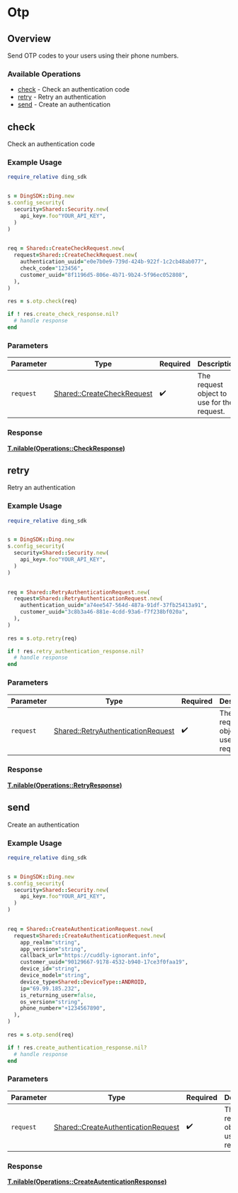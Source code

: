 # Otp


## Overview

Send OTP codes to your users using their phone numbers.

### Available Operations

* [check](#check) - Check an authentication code
* [retry](#retry) - Retry an authentication
* [send](#send) - Create an authentication

## check

Check an authentication code

### Example Usage

```ruby
require_relative ding_sdk


s = DingSDK::Ding.new
s.config_security(
  security=Shared::Security.new(
    api_key=.foo"YOUR_API_KEY",
  )
)

   
req = Shared::CreateCheckRequest.new(
  request=Shared::CreateCheckRequest.new(
    authentication_uuid="e0e7b0e9-739d-424b-922f-1c2cb48ab077",
    check_code="123456",
    customer_uuid="8f1196d5-806e-4b71-9b24-5f96ec052808",
  ),
)
    
res = s.otp.check(req)

if ! res.create_check_response.nil?
  # handle response
end

```

### Parameters

| Parameter                                                               | Type                                                                    | Required                                                                | Description                                                             |
| ----------------------------------------------------------------------- | ----------------------------------------------------------------------- | ----------------------------------------------------------------------- | ----------------------------------------------------------------------- |
| `request`                                                               | [Shared::CreateCheckRequest](../../models/shared/createcheckrequest.md) | :heavy_check_mark:                                                      | The request object to use for the request.                              |


### Response

**[T.nilable(Operations::CheckResponse)](../../models/operations/checkresponse.md)**


## retry

Retry an authentication

### Example Usage

```ruby
require_relative ding_sdk


s = DingSDK::Ding.new
s.config_security(
  security=Shared::Security.new(
    api_key=.foo"YOUR_API_KEY",
  )
)

   
req = Shared::RetryAuthenticationRequest.new(
  request=Shared::RetryAuthenticationRequest.new(
    authentication_uuid="a74ee547-564d-487a-91df-37fb25413a91",
    customer_uuid="3c8b3a46-881e-4cdd-93a6-f7f238bf020a",
  ),
)
    
res = s.otp.retry(req)

if ! res.retry_authentication_response.nil?
  # handle response
end

```

### Parameters

| Parameter                                                                               | Type                                                                                    | Required                                                                                | Description                                                                             |
| --------------------------------------------------------------------------------------- | --------------------------------------------------------------------------------------- | --------------------------------------------------------------------------------------- | --------------------------------------------------------------------------------------- |
| `request`                                                                               | [Shared::RetryAuthenticationRequest](../../models/shared/retryauthenticationrequest.md) | :heavy_check_mark:                                                                      | The request object to use for the request.                                              |


### Response

**[T.nilable(Operations::RetryResponse)](../../models/operations/retryresponse.md)**


## send

Create an authentication

### Example Usage

```ruby
require_relative ding_sdk


s = DingSDK::Ding.new
s.config_security(
  security=Shared::Security.new(
    api_key=.foo"YOUR_API_KEY",
  )
)

   
req = Shared::CreateAuthenticationRequest.new(
  request=Shared::CreateAuthenticationRequest.new(
    app_realm="string",
    app_version="string",
    callback_url="https://cuddly-ignorant.info",
    customer_uuid="90129667-9178-4532-b940-17ce3f0faa19",
    device_id="string",
    device_model="string",
    device_type=Shared::DeviceType::ANDROID,
    ip="69.99.185.232",
    is_returning_user=false,
    os_version="string",
    phone_number="+1234567890",
  ),
)
    
res = s.otp.send(req)

if ! res.create_authentication_response.nil?
  # handle response
end

```

### Parameters

| Parameter                                                                                 | Type                                                                                      | Required                                                                                  | Description                                                                               |
| ----------------------------------------------------------------------------------------- | ----------------------------------------------------------------------------------------- | ----------------------------------------------------------------------------------------- | ----------------------------------------------------------------------------------------- |
| `request`                                                                                 | [Shared::CreateAuthenticationRequest](../../models/shared/createauthenticationrequest.md) | :heavy_check_mark:                                                                        | The request object to use for the request.                                                |


### Response

**[T.nilable(Operations::CreateAutenticationResponse)](../../models/operations/createautenticationresponse.md)**


